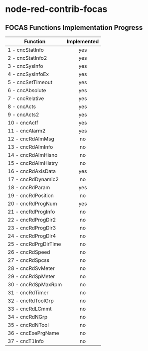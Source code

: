 # node-red-contrib-focas

## FOCAS Functions Implementation Progress



| Function              | Implemented |
| --------------------- | :---------: |
| 1 - cncStatInfo       |     yes     |
| 2 - cncStatInfo2      |     yes     |
| 3 - cncSysInfo        |     yes     |
| 4 - cncSysInfoEx      |     yes     |
| 5 - cncSetTimeout     |     yes     |
| 6 - cncAbsolute       |     yes     |
| 7 - cncRelative       |     yes     |
| 8 - cncActs           |     yes     |
| 9 - cncActs2          |     yes     |
| 10 - cncActf          |     yes     |
| 11 - cncAlarm2        |     yes     |
| 12 - cncRdAlmMsg      |     no      |
| 13 - cncRdAlmInfo     |     no      |
| 14 - cncRdAlmHisno    |     no      |
| 15 - cncRdAlmHistry   |     no      |
| 16 - cncRdAxisData    |     yes     |
| 17 - cncRdDynamic2    |     no      |
| 18 - cncRdParam       |     yes     |
| 19 - cncRdPosition    |     no      |
| 20 - cncRdProgNum     |     yes     |
| 21 - cncRdProgInfo    |     no      |
| 22 - cncRdProgDir2    |     no      |
| 23 - cncRdProgDir3    |     no      |
| 24 - cncRdProgDir4    |     no      |
| 25 - cncRdPrgDirTime  |     no      |
| 26 - cncRdSpeed       |     no      |
| 27 - cncRdSpcss       |     no      |
| 28 - cncRdSvMeter     |     no      |
| 29 - cncRdSpMeter     |     no      |
| 30 - cncRdSpMaxRpm    |     no      |
| 31 - cncRdTimer       |     no      |
| 32 - cncRdToolGrp     |     no      |
| 33 - cncRdLCmmt       |     no      |
| 34 - cncRdNGrp        |     no      |
| 35 - cncRdNTool       |     no      |
| 36 - cncExePrgName    |     no      |
| 37 - cncT1Info        |     no      |



























